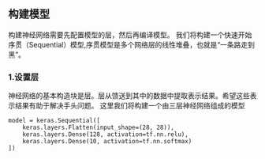 ## 构建模型
构建神经网络需要先配置模型的层，然后再编译模型。 我们将构建一个快速开始序贯（Sequential）模型,序贯模型是多个网络层的线性堆叠，也就是“一条路走到黑”。
### 1.设置层
神经网络的基本构造块是层。层从馈送到其中的数据中提取表示结果。希望这些表示结果有助于解决手头问题。 这里我们将构建一个由三层神经网络组成的模型
```
model = keras.Sequential([
    keras.layers.Flatten(input_shape=(28, 28)),
    keras.layers.Dense(128, activation=tf.nn.relu),
    keras.layers.Dense(10, activation=tf.nn.softmax)
])
```
